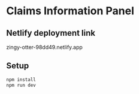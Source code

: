 # Claims Information Panel
## Netlify deployment link
zingy-otter-98dd49.netlify.app
## Setup
```bash
npm install
npm run dev
